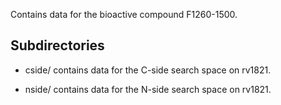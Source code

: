 Contains data for the bioactive compound F1260-1500.

## Subdirectories

- cside/ contains data for the C-side search space on rv1821.

- nside/ contains data for the N-side search space on rv1821.

